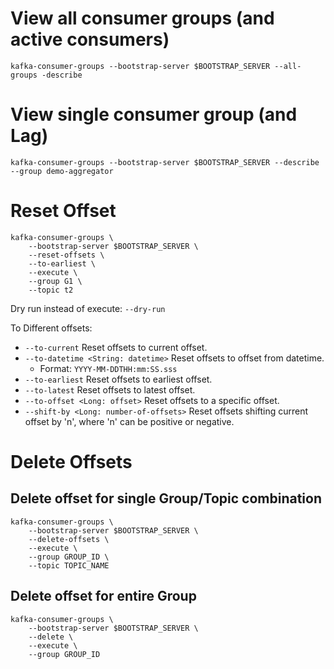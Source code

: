 # View all consumer groups (and active consumers)
`kafka-consumer-groups --bootstrap-server $BOOTSTRAP_SERVER --all-groups -describe`

# View single consumer group (and Lag)
`kafka-consumer-groups --bootstrap-server $BOOTSTRAP_SERVER --describe  --group demo-aggregator `

# Reset Offset 
```
kafka-consumer-groups \
    --bootstrap-server $BOOTSTRAP_SERVER \
    --reset-offsets \
    --to-earliest \
    --execute \
    --group G1 \
    --topic t2
```
Dry run instead of execute: `--dry-run`

To Different offsets:
- `--to-current`                            Reset offsets to current offset.
- `--to-datetime <String: datetime>`        Reset offsets to offset from datetime.
  - Format: `YYYY-MM-DDTHH:mm:SS.sss`
- `--to-earliest`                           Reset offsets to earliest offset.
- `--to-latest`                             Reset offsets to latest offset.
- `--to-offset <Long: offset>`              Reset offsets to a specific offset.
- `--shift-by <Long: number-of-offsets>`    Reset offsets shifting current offset by 'n', where 'n' can be positive or negative.

# Delete Offsets
## Delete offset for single Group/Topic combination
```
kafka-consumer-groups \
    --bootstrap-server $BOOTSTRAP_SERVER \
    --delete-offsets \
    --execute \
    --group GROUP_ID \
    --topic TOPIC_NAME
```
## Delete offset for entire Group
```
kafka-consumer-groups \
    --bootstrap-server $BOOTSTRAP_SERVER \
    --delete \
    --execute \
    --group GROUP_ID
```

